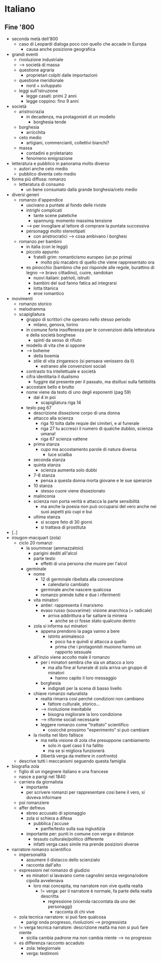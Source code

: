 # Italiano
## Fine '800

- seconda metà dell'800
  - caso di Leopardi dialoga poco con quello che accade in Europa
    - causa anche posizione geografica
- grandi eventi
  - rivoluzione industriale
  - --> società di massa
  - questione agraria
    - proprietari colpiti dalle importazioni
  - questione meridionale
    - nord + sviluppato
  - leggi sull'istruzione
    - legge casati: primi 2 anni
    - legge coppino: fino 9 anni
- società
  - aristrocrazia
    - in decadenza, ma protagonisti di un modello
      - borghesia tende
  - borghesia
    - arricchita
  - ceto medio
    - artigiani, commercianti, collettivi bianchi?
  - massa
    - contadini e proletariato
    - fenomeno emigrazione
- letteratura e pubblico in panorama molto diverso
  - autori anche ceto medio
  - pubblico diventa ceto medio
- forma più diffusa: romanzo
  - letteratura di consumo
    - un bene consumato dalla grande borghesia/ceto medio
- diversi generi
  - romanzo d'appendice
    - uscivano a puntate al fondo delle riviste
    - intrighi complicati
      - tante scene patetiche
      - spannung: momento massima tensione
    - --> per invogliare al lettore di comprare la puntata successiva
    - personaggi molto stereotipati
      - con aristrocratici --> cosa ambivano i borghesi
  - romanzo per bambini
    - in italia (con le leggi)
    - piccolo appunto
      - fratelli grim: romanticismo europeo (un po prima)
        - molto più macabro di quello che viene rappresentato ora
    - es pinocchio (bambino che poi risponde alle regole, burattino di legno --> bravo cittadino), cuore, sandokan
      - nuovi italiani: patrioti, istruiti
      - bambini del sud fanno fatica ad integrarsi
      - lotta titanica
      - eroe romantico
- movimenti
  - romanzo storico
  - melodramma
  - scapigliatura
    - gruppo di scrittori che operano nello stesso periodo
      - milano, genova, torino
    - in comune forte insofferenza per le convenzioni della letteratura e della società borghese
      - spinti da senso di rifiuto
    - modello di vita che si oppone
    - --> boheme
      - della boemia
      - stile di vita zingaresco (si pensava venissero da li)
        - estraneo alle convenzioni sociali
    - contrasto tra intellettuale e società
    - cifra identitaria il dualismo
      - fuggire dal presente per il passato, ma disillusi sulla fattibilità
    - accostare bello e brutto
    - nome viene da testo di uno degli esponenti (pag 59)
      - dal 4 in poi
        - scapigliatura riga 14
    - testo pag 67
      - descrizione dissezione corpo di una donna
      - attacco alla scienza
        - riga 10 tolta dalle requie dei cimiteri, e al funerale
        - riga 27 tu accresci il numero di qualche dubbio, scienza umana!
        - riga 67 scienza vattene
      - prima stanza
        - cupo ma accostamento parole di natura diversa
          - luce scialba
      - seconda stanza
      - quinta stanza
        - scienza aumenta solo dubbi
      - 7-8 stanza
        - pensa a questa donna morta giovane e le sue speranze
      - 10 stanza
        - stesso cuore viene dissezionato
      - malinconia
      - scienza non porta verità e attacca la parte sensibilità
        - ma anche la poesia non può occuparsi del vero anche nei suoi aspetti più cupi e bui
      - ultima stanza
        - si scopre feto di 30 giorni
        - si trattava di prostituta
- [..]
- irougon-macquart (zola)
  - ciclo 20 romanzi
    - la soummoar (ammazzatoio)
      - parigini dediti all'alcol
      - parte testo
        - effetti di una persona che muore per l'alcol
    - germinale
      - nome
        - 12 di germinale ribellata alla convenzione
          - calendario cambiato
        - germinale anche nascere qualcosa
        - romanzo prende tutte e due i riferimenti
      - vita minatori
        - antier: rappresenta il marxismo
        - evaso russo (souvarime): visione anarchica (+ radicale)
          - arriva addirittura a far saltare la miniera
            - anche se ci fosse stato qualcuno dentro
      - zola si informa sui minatori
        - appena prendono la paga vanno a bere
          - istinto animalesco
            - poco ha e quindi si attacca a quello
            - prima che i protagonisti muoiono hanno un rapporto sessuale
      - all'inzio viene accolto male il romanzo
        - per i minatori sembra che sia un attacco a loro
          - ma alla fine al funerale di zola arriva un gruppo di minatori
            - hanno capito il loro messaggio
        - borghesia
          - indignati per la scena di basso livello
      - chiave romanzo naturalista
        - realtà rimarra così perché condizioni non cambiano
          - fattore culturale, storico...
        - --> rivoluzione inevitabile
          - bisogna migliorare la loro condizione
        - --> riforme sociali necessarie
        - leggere romanzo come "trattato" scientifico
          - cosicché prossimo "esperimento" si può cambiare
      - la rivolta nel libro fallisce
        - ma nella visione di zola che presuppone cambiamento
          - solo in quel caso li ha fallito
          - ma se si migliora funzionerà
        - (libertà verga da mettere in confronto)
  - descrive tutti i meccanismi seguendo questa famiglia
- biografia zola
  - figlio di un ingegnere italiano e una francese
  - nasce a parigi nel 1840
  - carriera da giornalista
    - importante
    - per scrivere romanzi per rappresentare cosi bene il vero, si doveva informare
  - poi romanziere
  - affer defreus
    - ebreo accusato di spionaggio
    - zola si schiera a difesa
      - pubblica j'accuse
        - panfle/testo sulla sua ingiustizia
    - importante per: punti in comune con verga e distanze
      - tessuto culturale/politico differente
      - infatti verga caso simile ma prende posizioni diverse
- narratore romanzo scientifico
  - impersonalità
    - assumere il distacco dello scienziato
    - racconta dall'alto
  - espressioni nel romanzo di giudizio
    - es minatori si lavavano come cagnolini senza vergona/odore cipolla avvelenava
      - loro mai concepita, ma narratore non vive quella realtà
        - != verga: per il narratore è normale, fa parte della realtà descritta
          - regressione (vicenda raccontata da uno dei personaggi)
            - racconta di chi vive
  - zola tecnica narratore: si può fare qualcosa
    - parigi onda progresso, rivoluzioni --> progressista
  - != verga tecnica narratore: descrizione realtà ma non si può fare niente
    - sicilia cambia padrone ma non cambia niente --> no progresso
  - es differenza racconto accaduto
    - zola: telegiornale
    - verga: testimoni
